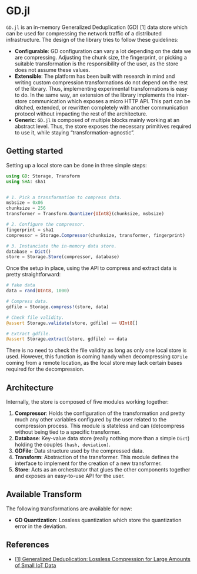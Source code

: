 # GD.jl

`GD.jl` is an in-memory Generalized Deduplication (GD) [1] data store which can be
used for compressing the network traffic of a distributed infrastructure. The
design of the library tries to follow these guidelines:

- **Configurable**: GD configuration can vary a lot depending on the data we are
  compressing. Adjusting the chunk size, the fingerprint, or picking a suitable
  transformation is the responsibility of the user, as the store does not assume
  these values.
- **Extensible**: The platform has been built with research in mind and writing
  custom compression transformations do not depend on the rest of the library.
  Thus, implementing experimental transformations is easy to do. In the same way,
  an extension of the library implements the inter-store communication which
  exposes a micro HTTP API. This part can be ditched, extended, or rewritten
  completely with another communication protocol without impacting the rest of
  the architecture.
- **Generic**: `GD.jl` is composed of multiple blocks mainly working at an
  abstract level. Thus, the store exposes the necessary primitives required to use
  it, while staying “transformation-agnostic”.
  

## Getting started

Setting up a local store can be done in three simple steps:

```julia
using GD: Storage, Transform
using SHA: sha1


# 1. Pick a transformation to compress data.
msbsize = 0x06
chunksize = 256
transformer = Transform.Quantizer{UInt8}(chunksize, msbsize)

# 2. Configure the compressor.
fingerprint = sha1
compressor = Storage.Compressor(chunksize, transformer, fingerprint)

# 3. Instanciate the in-memory data store.
database = Dict()
store = Storage.Store(compressor, database)
```

Once the setup in place, using the API to compress and extract data is pretty
straightforward:

```julia
# fake data
data = rand(UInt8, 1000)

# Compress data.
gdfile = Storage.compress!(store, data)

# Check file validity.
@assert Storage.validate(store, gdfile) == UInt8[]

# Extract gdfile.
@assert Storage.extract(store, gdfile) == data
```

There is no need to check the file validity as long as only one local store is
used. However, this function is coming handy when decompressing `GDFile` coming
from a remote location, as the local store may lack certain bases required for
the decompression.


## Architecture

Internally, the store is composed of five modules working together:

1. **Compressor**: Holds the configuration of the transformation and pretty much
   any other variables configured by the user related to the compression process.
   This module is stateless and can (de)compress without being tied to a specific
   transformer.
2. **Database**: Key-value data store (really nothing more than a simple `Dict`)
   holding the couples `(hash, deviation)`.
3. **GDFile**: Data structure used by the compressed data.
4. **Transform**: Abstraction of the transformer. This module defines the
   interface to implement for the creation of a new transformer.
5. **Store**: Acts as an orchestrator that glues the other components together and exposes an easy-to-use API for the user.


## Available Transform

The following transformations are available for now:

- **GD Quantization**: Lossless quantization which store the quantization error
  in the deviation.


## References

- [\[1\] Generalized Deduplication: Lossless Compression for Large Amounts of Small IoT Data](https://pure.au.dk/portal/files/149814536/EW2019_accepted.pdf)
